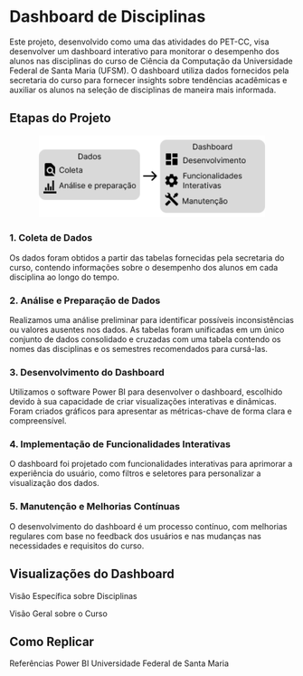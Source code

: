 # Dashboard de Disciplinas
Este projeto, desenvolvido como uma das atividades do PET-CC, visa desenvolver um dashboard interativo para monitorar o desempenho dos alunos nas disciplinas do curso de Ciência da Computação da Universidade Federal de Santa Maria (UFSM). O dashboard utiliza dados fornecidos pela secretaria do curso para fornecer insights sobre tendências acadêmicas e auxiliar os alunos na seleção de disciplinas de maneira mais informada.

## Etapas do Projeto
<div style="text-align: center;">
    <img src="images/metodologia-1.png" alt="Metodologia" width="400"/>
</div>


### 1. Coleta de Dados
Os dados foram obtidos a partir das tabelas fornecidas pela secretaria do curso, contendo informações sobre o desempenho dos alunos em cada disciplina ao longo do tempo.

### 2. Análise e Preparação de Dados
Realizamos uma análise preliminar para identificar possíveis inconsistências ou valores ausentes nos dados. As tabelas foram unificadas em um único conjunto de dados consolidado e cruzadas com uma tabela contendo os nomes das disciplinas e os semestres recomendados para cursá-las.

### 3. Desenvolvimento do Dashboard
Utilizamos o software Power BI para desenvolver o dashboard, escolhido devido à sua capacidade de criar visualizações interativas e dinâmicas. Foram criados gráficos para apresentar as métricas-chave de forma clara e compreensível.

### 4. Implementação de Funcionalidades Interativas
O dashboard foi projetado com funcionalidades interativas para aprimorar a experiência do usuário, como filtros e seletores para personalizar a visualização dos dados.

### 5. Manutenção e Melhorias Contínuas
O desenvolvimento do dashboard é um processo contínuo, com melhorias regulares com base no feedback dos usuários e nas mudanças nas necessidades e requisitos do curso.

## Visualizações do Dashboard
Visão Específica sobre Disciplinas

Visão Geral sobre o Curso

## Como Replicar

Referências
Power BI
Universidade Federal de Santa Maria